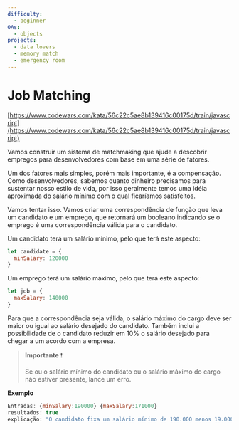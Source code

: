 ```yaml
---
difficulty:
  - beginner
OAs:
  - objects
projects:
  - data lovers
  - memory match
  - emergency room
---
```


# Job Matching

[https://www.codewars.com/kata/56c22c5ae8b139416c00175d/train/javascript](https://www.codewars.com/kata/56c22c5ae8b139416c00175d/train/javascript)

Vamos construir um sistema de matchmaking que ajude a descobrir empregos para
desenvolvedores com base em uma série de fatores.

Um dos fatores mais simples, porém mais importante, é a compensação.
Como desenvolvedores, sabemos quanto dinheiro precisamos para sustentar nosso
estilo de vida, por isso geralmente temos uma idéia aproximada do salário mínimo
com o qual ficaríamos satisfeitos.

Vamos tentar isso. Vamos criar uma correspondência de função que leva um
candidato e um emprego, que retornará um booleano indicando se o emprego é uma
correspondência válida para o candidato.

Um candidato terá um salário mínimo, pelo que terá este aspecto:

```js
let candidate = {
  minSalary: 120000
}
```

Um emprego terá um salário máximo, pelo que terá este aspecto:

```js
let job = {
  maxSalary: 140000
}
```

Para que a correspondência seja válida, o salário máximo do cargo deve ser maior
ou igual ao salário desejado do candidato. Também inclui a possibilidade de o
candidato reduzir em 10% o salário desejado para chegar a um acordo com a empresa.

> __Importante__ ❗
>
>Se ou o salário mínimo do candidato ou o salário máximo do cargo não estiver
>presente, lance um erro.

__Exemplo__

```js
Entradas: {minSalary:190000} {maxSalary:171000}
resultados: true
explicação: "O candidato fixa um salário mínimo de 190.000 menos 19.000 correspondente à margem de 10% deixa 171.000 e este é igual ao salário máximo de 171.000, pelo que regressamos à realidade."
```
